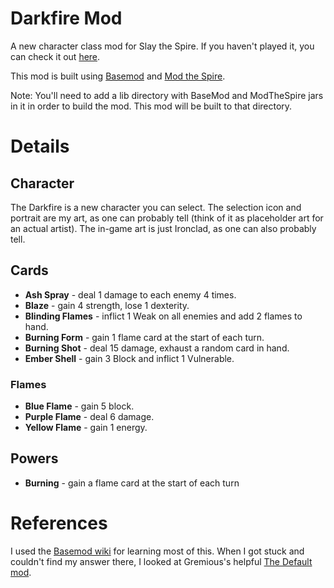 # Darkfire Mod
A new character class mod for Slay the Spire. If you haven't played it, you can check it out [here](https://store.steampowered.com/app/646570/Slay_the_Spire/).

This mod is built using [Basemod](https://github.com/daviscook477/BaseMod/wiki/Installation) and [Mod the Spire](https://github.com/kiooeht/ModTheSpire).

Note: You'll need to add a lib directory with BaseMod and ModTheSpire jars in it in order to build the mod. This mod will be built to that directory.

# Details
## Character
The Darkfire is a new character you can select. The selection icon and portrait are my art, as one can probably tell (think of it as placeholder art for an actual artist). The in-game art is just Ironclad, as one can also probably tell.

## Cards
* **Ash Spray** - deal 1 damage to each enemy 4 times.
* **Blaze** - gain 4 strength, lose 1 dexterity.
* **Blinding Flames** - inflict 1 Weak on all enemies and add 2 flames to hand.
* **Burning Form** - gain 1 flame card at the start of each turn.
* **Burning Shot** - deal 15 damage, exhaust a random card in hand.
* **Ember Shell** - gain 3 Block and inflict 1 Vulnerable.

### Flames
* **Blue Flame** - gain 5 block.
* **Purple Flame** - deal 6 damage.
* **Yellow Flame** - gain 1 energy.

## Powers
* **Burning** - gain a flame card at the start of each turn

# References
I used the [Basemod wiki](https://github.com/daviscook477/BaseMod/wiki/Getting-Started-(For-Modders)
) for learning most of this. When I got stuck and couldn't find my answer there, I looked at Gremious's helpful [The Default mod](https://github.com/Gremious/StS-DefaultModBase).
